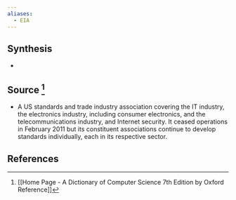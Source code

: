 ```yaml
---
aliases:
  - EIA
---
```

## Synthesis
- 
## Source [^1]
- A US standards and trade industry association covering the IT industry, the electronics industry, including consumer electronics, and the telecommunications industry, and Internet security. It ceased operations in February 2011 but its constituent associations continue to develop standards individually, each in its respective sector.
## References

[^1]: [[Home Page - A Dictionary of Computer Science 7th Edition by Oxford Reference]]